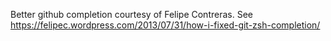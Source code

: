 Better github completion courtesy of Felipe Contreras. 
See https://felipec.wordpress.com/2013/07/31/how-i-fixed-git-zsh-completion/
